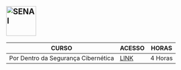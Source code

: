 <h2>
<img src="https://upload.wikimedia.org/wikipedia/commons/8/8c/SENAI_S%C3%A3o_Paulo_logo.png" alt="SENAI" width="80px" style="vertical-align: middle;">
</h2>

| **CURSO** | **ACESSO** | **HORAS** |
| --- | --- | --- |
| Por Dentro da Segurança Cibernética | [LINK](https://ava1.sp.senai.br/course/view.php?id=25409) | 4 Horas |

